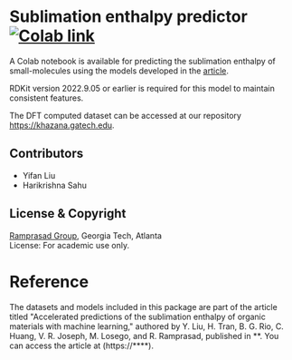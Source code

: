 # Sublimation enthalpy predictor [![Colab link](https://colab.research.google.com/assets/colab-badge.svg)][1]
A Colab notebook is available for predicting the sublimation enthalpy of small-molecules using the models developed in the [article](XXX).

RDKit version 2022.9.05 or earlier is required for this model to maintain consistent features.

The DFT computed dataset can be accessed at our repository https://khazana.gatech.edu.

## Contributors
* Yifan Liu
* Harikrishna Sahu

## License & Copyright
[Ramprasad Group](https://ramprasad.mse.gatech.edu/), Georgia Tech, Atlanta\
License: For academic use only.

# Reference
The datasets and models included in this package are part of the article titled "Accelerated predictions of the sublimation enthalpy of organic materials with machine learning," authored by Y. Liu, H. Tran, B. G. Rio, C. Huang, V. R. Joseph,
M. Losego, and R. Ramprasad, published in **. You can access the article at (https://****).

[1]:(https://colab.research.google.com/github/Ramprasad-Group/Sublimation_enthalpy_model/blob/main/predict.ipynb)
